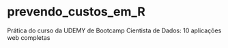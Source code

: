 # prevendo_custos_em_R
Prática do curso da UDEMY de Bootcamp Cientista de Dados: 10 aplicações web completas 
